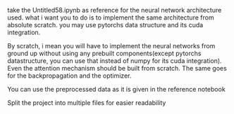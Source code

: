 take the Untitled58.ipynb as reference for the neural network architecture used. what i want you to do is to implement the same architecture from absolute scratch. you may use pytorchs data structure and its cuda integration.

By scratch, i mean you will have to implement the neural networks from ground up without using any prebuilt components(except pytorchs datastructure, you can use that instead of numpy for its cuda integration). Even the attention mechanism should be built from scratch. The same goes for the backpropagation and the optimizer.

You can use the preprocessed data as it is given in the reference notebook

Split the project into multiple files for easier readability 